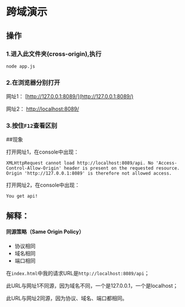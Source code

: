 # 跨域演示

## 操作

### 1.进入此文件夹(cross-origin),执行

```bash
node app.js
```

### 2.在浏览器分别打开

网址1： [http://127.0.0.1:8089/](http://127.0.0.1:8089/)

网址2： [http://localhost:8089/](http://localhost:8089/)

### 3.按住`F12`查看区别

##现象

打开网址1，在console中出现：
```
XMLHttpRequest cannot load http://localhost:8089/api. No 'Access-Control-Allow-Origin' header is present on the requested resource. Origin 'http://127.0.0.1:8089' is therefore not allowed access.
```
打开网址2，在console中出现：
```
You get api!
```

## 解释：

#### 同源策略（Same Origin Policy）

- 协议相同
- 域名相同
- 端口相同

在`index.html`中我的请求URL是`http://localhost:8089/api`；

此URL与网址1不同源，因为域名不同，一个是127.0.0.1，一个是localhost；

此URL与网址2同源，因为协议、域名、端口都相同。
